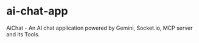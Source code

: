 # ai-chat-app
AiChat - An AI chat application powered by Gemini, Socket.io, MCP server and its Tools.
